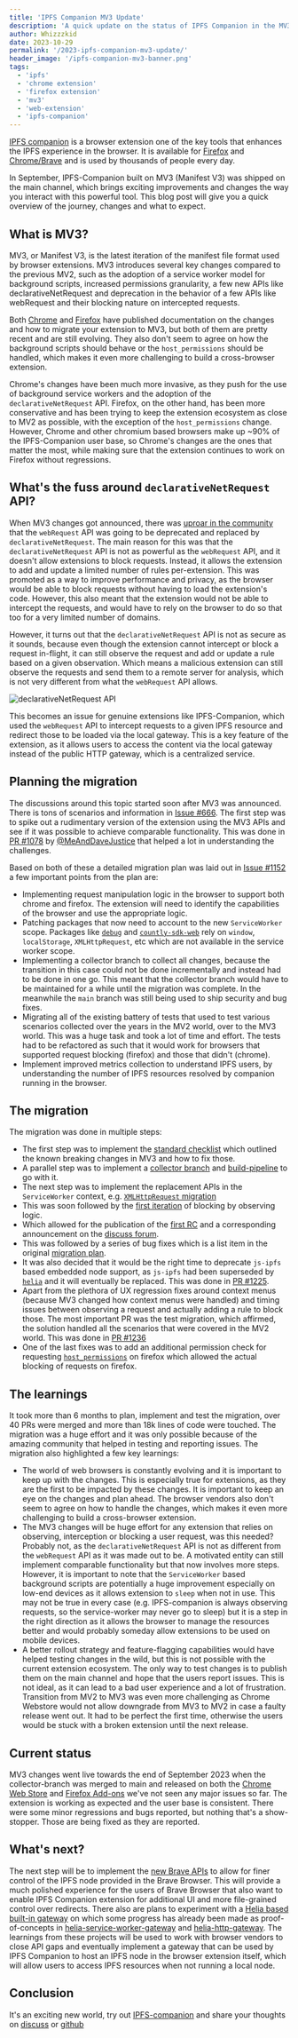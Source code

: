```yaml
---
title: 'IPFS Companion MV3 Update'
description: 'A quick update on the status of IPFS Companion in the MV3 world.'
author: Whizzzkid
date: 2023-10-29
permalink: '/2023-ipfs-companion-mv3-update/'
header_image: '/ipfs-companion-mv3-banner.png'
tags:
  - 'ipfs'
  - 'chrome extension'
  - 'firefox extension'
  - 'mv3'
  - 'web-extension'
  - 'ipfs-companion'
---
```


[IPFS companion](https://docs.ipfs.tech/install/ipfs-companion/#install) is a browser extension one of the key tools that enhances the IPFS experience in the browser. It is available for [Firefox](https://addons.mozilla.org/en-US/firefox/addon/ipfs-companion/) and [Chrome/Brave](https://chrome.google.com/webstore/detail/ipfs-companion/nibjojkomfdiaoajekhjakgkdhaomnch) and is used by thousands of people every day.

In September, IPFS-Companion built on MV3 (Manifest V3) was shipped on the main channel, which brings exciting improvements and changes the way you interact with this powerful tool. This blog post will give you a quick overview of the journey, changes and what to expect.

## What is MV3?

MV3, or Manifest V3, is the latest iteration of the manifest file format used by browser extensions. MV3 introduces several key changes compared to the previous MV2, such as the adoption of a service worker model for background scripts, increased permissions granularity, a few new APIs like declarativeNetRequest and deprecation in the behavior of a few APIs like webRequest and their blocking nature on intercepted requests.

Both [Chrome](https://developer.chrome.com/docs/extensions/mv3/intro/mv3-overview/) and [Firefox](https://extensionworkshop.com/documentation/develop/manifest-v3-migration-guide/) have published documentation on the changes and how to migrate your extension to MV3, but both of them are pretty recent and are still evolving. They also don't seem to agree on how the background scripts should behave or the `host_permissions` should be handled, which makes it even more challenging to build a cross-browser extension.

Chrome's changes have been much more invasive, as they push for the use of background service workers and the adoption of the `declarativeNetRequest` API. Firefox, on the other hand, has been more conservative and has been trying to keep the extension ecosystem as close to MV2 as possible, with the exception of the `host_permissions` change. However, Chrome and other chromium based browsers make up ~90% of the IPFS-Companion user base, so Chrome's changes are the ones that matter the most, while making sure that the extension continues to work on Firefox without regressions.

## What's the fuss around `declarativeNetRequest` API?

When MV3 changes got announced, there was [uproar in the community](https://arstechnica.com/gadgets/2022/09/chromes-new-ad-blocker-limiting-extension-platform-will-launch-in-2023/) that the `webRequest` API was going to be deprecated and replaced by `declarativeNetRequest`. The main reason for this was that the `declarativeNetRequest` API is not as powerful as the `webRequest` API, and it doesn't allow extensions to block requests. Instead, it allows the extension to add and update a limited number of rules per-extension. This was promoted as a way to improve performance and privacy, as the browser would be able to block requests without having to load the extension's code. However, this also meant that the extension would not be able to intercept the requests, and would have to rely on the browser to do so that too for a very limited number of domains.

However, it turns out that the `declarativeNetRequest` API is not as secure as it sounds, because even though the extension cannot intercept or block a request in-flight, it can still observe the request and add or update a rule based on a given observation. Which means a malicious extension can still observe the requests and send them to a remote server for analysis, which is not very different from what the `webRequest` API allows.

![declarativeNetRequest API](../assets/ipfs-companion-mv3-declarativenetrequest.png)

This becomes an issue for genuine extensions like IPFS-Companion, which used the `webRequest` API to intercept requests to a given IPFS resource and redirect those to be loaded via the local gateway. This is a key feature of the extension, as it allows users to access the content via the local gateway instead of the public HTTP gateway, which is a centralized service.

## Planning the migration

The discussions around this topic started soon after MV3 was announced. There is tons of scenarios and information in [Issue #666](https://github.com/ipfs/ipfs-companion/issues/666). The first step was to spike out a rudimentary version of the extension using the MV3 APIs and see if it was possible to achieve comparable functionality. This was done in [PR #1078](https://github.com/ipfs/ipfs-companion/pull/1078) by [@MeAndDaveJustice](https://github.com/meandavejustice) that helped a lot in understanding the challenges.

Based on both of these a detailed migration plan was laid out in [Issue #1152](https://github.com/ipfs/ipfs-companion/issues/1152) a few important points from the plan are:

- Implementing request manipulation logic in the browser to support both chrome and firefox. The extension will need to identify the capabilities of the browser and use the appropriate logic.
- Patching packages that now need to account to the new `ServiceWorker` scope. Packages like [`debug`](https://www.npmjs.com/package/debug) and [`countly-sdk-web`](https://www.npmjs.com/package/countly-sdk-web) rely on `window`, `localStorage`, `XMLHttpRequest`, etc which are not available in the service worker scope.
- Implementing a collector branch to collect all changes, because the transition in this case could not be done incrementally and instead had to be done in one go. This meant that the collector branch would have to be maintained for a while until the migration was complete. In the meanwhile the `main` branch was still being used to ship security and bug fixes.
- Migrating all of the existing battery of tests that used to test various scenarios collected over the years in the MV2 world, over to the MV3 world. This was a huge task and took a lot of time and effort. The tests had to be refactored as such that it would work for browsers that supported request blocking (firefox) and those that didn't (chrome).
- Implement improved metrics collection to understand IPFS users, by understanding the number of IPFS resources resolved by companion running in the browser.

## The migration

The migration was done in multiple steps:

- The first step was to implement the [standard checklist](https://github.com/ipfs/ipfs-companion/pull/1170) which outlined the known breaking changes in MV3 and how to fix those.
- A parallel step was to implement a [collector branch](https://github.com/ipfs/ipfs-companion/pull/1182) and [build-pipeline](https://github.com/ipfs/ipfs-companion/pull/1183) to go with it.
- The next step was to implement the replacement APIs in the `ServiceWorker` context, e.g. [`XMLHttpRequest` migration](https://github.com/ipfs/ipfs-companion/pull/1179)
- This was soon followed by the [first iteration](https://github.com/ipfs/ipfs-companion/pull/1181) of blocking by observing logic.
- Which allowed for the publication of the [first RC](https://github.com/ipfs/ipfs-companion/pull/1192) and a corresponding announcement on the [discuss forum](https://discuss.ipfs.tech/t/announcing-ipfs-companion-mv3-rc-beta/16442).
- This was followed by a series of bug fixes which is a list item in the original [migration plan](https://github.com/ipfs/ipfs-companion/issues/1152).
- It was also decided that it would be the right time to deprecate `js-ipfs` based embedded node support, as `js-ipfs` had been superseded by [`helia`](https://helia.io) and it will eventually be replaced. This was done in [PR #1225](https://github.com/ipfs/ipfs-companion/pull/1225).
- Apart from the plethora of UX regression fixes around context menus (because MV3 changed how context menus were handled) and timing issues between observing a request and actually adding a rule to block those. The most important PR was the test migration, which affirmed, the solution handled all the scenarios that were covered in the MV2 world. This was done in [PR #1236](https://github.com/ipfs/ipfs-companion/pull/1236)
- One of the last fixes was to add an additional permission check for requesting [`host_permissions`](https://github.com/ipfs/ipfs-companion/pull/1250) on firefox which allowed the actual blocking of requests on firefox.

## The learnings

It took more than 6 months to plan, implement and test the migration, over 40 PRs were merged and more than 18k lines of code were touched. The migration was a huge effort and it was only possible because of the amazing community that helped in testing and reporting issues. The migration also highlighted a few key learnings:

- The world of web browsers is constantly evolving and it is important to keep up with the changes. This is especially true for extensions, as they are the first to be impacted by these changes. It is important to keep an eye on the changes and plan ahead. The browser vendors also don't seem to agree on how to handle the changes, which makes it even more challenging to build a cross-browser extension.
- The MV3 changes will be huge effort for any extension that relies on observing, interception or blocking a user request, was this needed? Probably not, as the `declarativeNetRequest` API is not as different from the `webRequest` API as it was made out to be. A motivated entity can still implement comparable functionality but that now involves more steps. However, it is important to note that the `ServiceWorker` based background scripts are potentially a huge improvement especially on low-end devices as it allows extension to `sleep` when not in use. This may not be true in every case (e.g. IPFS-companion is always observing requests, so the service-worker may never go to sleep) but it is a step in the right direction as it allows the browser to manage the resources better and would probably someday allow extensions to be used on mobile devices.
- A better rollout strategy and feature-flagging capabilities would have helped testing changes in the wild, but this is not possible with the current extension ecosystem. The only way to test changes is to publish them on the main channel and hope that the users report issues. This is not ideal, as it can lead to a bad user experience and a lot of frustration. Transition from MV2 to MV3 was even more challenging as Chrome Webstore would not allow downgrade from MV3 to MV2 in case a faulty release went out. It had to be perfect the first time, otherwise the users would be stuck with a broken extension until the next release.

## Current status

MV3 changes went live towards the end of September 2023 when the collector-branch was merged to main and released on both the [Chrome Web Store](https://chrome.google.com/webstore/detail/ipfs-companion/nibjojkomfdiaoajekhjakgkdhaomnch) and [Firefox Add-ons](https://addons.mozilla.org/en-US/firefox/addon/ipfs-companion/) we've not seen any major issues so far. The extension is working as expected and the user base is consistent. There were some minor regressions and bugs reported, but nothing that's a show-stopper. Those are being fixed as they are reported.

## What's next?

The next step will be to implement the [new Brave APIs](https://github.com/ipfs/ipfs-companion/issues/1281) to allow for finer control of the IPFS node provided in the Brave Browser. This will provide a much polished experience for the users of Brave Browser that also want to enable IPFS Companion extension for additional UI and more file-grained control over redirects. There also are plans to experiment with a [Helia based built-in gateway](https://github.com/ipfs/ipfs-companion/issues/1284) on which some progress has already been made as proof-of-concepts in [helia-service-worker-gateway](https://github.com/ipfs-shipyard/helia-service-worker-gateway) and [helia-http-gateway](https://github.com/ipfs/helia-http-gateway). The learnings from these projects will be used to work with browser vendors to close API gaps and eventually implement a gateway that can be used by IPFS Companion to host an IPFS node in the browser extension itself, which will allow users to access IPFS resources when not running a local node.

## Conclusion

It's an exciting new world, try out [IPFS-companion](https://github.com/ipfs/ipfs-companion) and share your thoughts on [discuss](https://discuss.ipfs.tech/tag/ipfs-companion) or [github](https://github.com/ipfs/ipfs-companion/issues)
